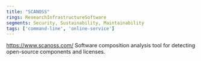 ```yaml
---
title: "SCANOSS"
rings: ResearchInfrastructureSoftware
segments: Security, Sustainability, Maintainability
tags: ['command-line', 'online-service']
---
```

https://www.scanoss.com/
Software composition analysis tool for detecting open-source components and licenses.

